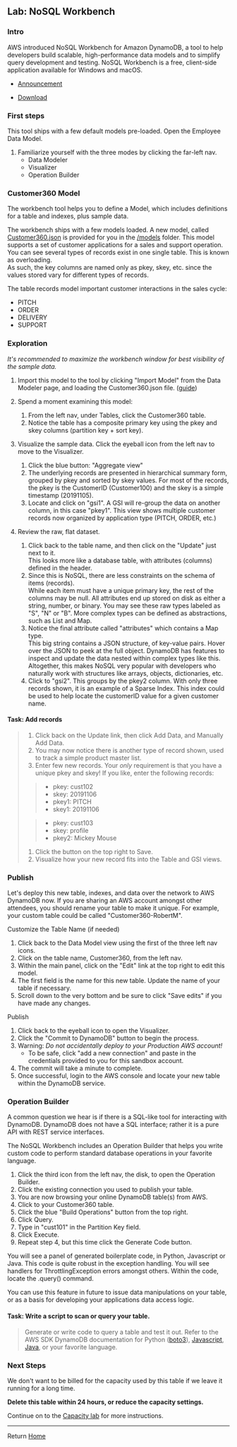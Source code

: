 ## Lab: NoSQL Workbench

### Intro

AWS introduced NoSQL Workbench for Amazon DynamoDB, 
 a tool to help developers build scalable, high-performance data models 
 and to simplify query development and testing. 
 NoSQL Workbench is a free, client-side application 
 available for Windows and macOS.

* [Announcement](https://aws.amazon.com/about-aws/whats-new/2019/09/introducing-nosql-workbench-for-amazon-dynamodb-now-in-preview/)

* [Download](https://docs.aws.amazon.com/amazondynamodb/latest/developerguide/workbench.settingup.html)

### First steps

This tool ships with a few default models pre-loaded.  Open the Employee Data Model.

1. Familiarize yourself with the three modes by clicking the far-left nav.  
    * Data Modeler
    * Visualizer
    * Operation Builder

### Customer360 Model

The workbench tool helps you to define a Model, which includes definitions for a table and indexes, plus sample data.

The workbench ships with a few models loaded.  A new model, called [Customer360.json](./models/Customer360.json) 
is provided for you in the [/models](./models) folder.  This model supports a set of customer applications for a sales and support operation.
You can see several types of records exist in one single table.  This is known as overloading.  
As such, the key columns are named only as pkey, skey, etc. since the values stored vary for different types of records.

The table records model important customer interactions in the sales cycle:

* PITCH
* ORDER
* DELIVERY
* SUPPORT

### Exploration
*It's recommended to maximize the workbench window for best visibility of the sample data.*


1. Import this model to the tool by clicking "Import Model" from the Data Modeler page, and loading the Customer360.json file. ([guide](https://docs.aws.amazon.com/amazondynamodb/latest/developerguide/workbench.Modeler.ImportExisting.html))

1. Spend a moment examining this model:
    1. From the left nav, under Tables, click the Customer360 table.
    1. Notice the table has a composite primary key using the pkey and skey columns (partition key + sort key).

1. Visualize the sample data.   Click the eyeball icon from the left nav to move to the Visualizer.
    1. Click the blue button: "Aggregate view"
    1. The underlying records are presented in hierarchical summary form, grouped by pkey and sorted by skey values.
    For most of the records, the pkey is the CustomerID (Customer100) and the skey is a simple timestamp (20191105).
    1. Locate and click on "gsi1".  A GSI will re-group the data on another column, in this case "pkey1".
    This view shows multiple customer records now organized by application type (PITCH, ORDER, etc.) 

1. Review the raw, flat dataset.  
    1. Click back to the table name, and then click on the "Update" just next to it.  
    This looks more like a database table, with attributes (columns) defined in the header.  
    1. Since this is NoSQL, there are less constraints on the schema of items (records).  
    While each item must have a unique primary key, the rest of the columns may be null.
    All attributes end up stored on disk as either a string, number, or binary.  You may see these raw types labeled as "S", "N" or "B".
    More complex types can be defined as abstractions, such as List and Map.
    1. Notice the final attribute called "attributes" which contains a Map type.  
    This big string contains a JSON structure, of key-value pairs.  Hover over the JSON to peek at the full object.
    DynamoDB has features to inspect and update the data nested within complex types like this.  
    Altogether, this makes NoSQL very popular with developers who naturally work with structures like arrays, objects, dictionaries, etc.
    1. Click to "gsi2".  This groups by the pkey2 column.  With only three records shown, it is an example of a Sparse Index.
    This index could be used to help locate the customerID value for a given customer name.
    
    
#### Task: Add records
> 1. Click back on the Update link, then click Add Data, and Manually Add Data.  
> 1. You may now notice there is another type of record shown, used to track a simple product master list.
> 1. Enter few new records.  Your *only* requirement is that you have a unique pkey and skey!  If you like, enter the following records:
>>    * pkey:  cust102
>>    * skey:  20191106
>>    * pkey1: PITCH
>>    * skey1: 20191106
>
>>    * pkey:  cust103
>>    * skey:  profile
>>    * pkey2: Mickey Mouse
> 1. Click the button on the top right to Save.
> 1. Visualize how your new record fits into the Table and GSI views.
    

### Publish

Let's deploy this new table, indexes, and data over the network to AWS DynamoDB now.
If you are sharing an AWS account amongst other attendees, you should rename your table to make it unique.
For example, your custom table could be called "Customer360-RobertM".

Customize the Table Name (if needed)
1. Click back to the Data Model view using the first of the three left nav icons.
1. Click on the table name, Customer360, from the left nav.  
1. Within the main panel, click on the "Edit" link at the top right to edit this model.
1. The first field is the name for this new table.  Update the name of your table if necessary.
1. Scroll down to the very bottom and be sure to click "Save edits" if you have made any changes.

Publish
1. Click back to the eyeball icon to open the Visualizer.
1. Click the "Commit to DynamoDB" button to begin the process.
1. Warning: *Do not accidentally deploy to your Production AWS account!*
    * To be safe, click "add a new connection" and paste in the credentials provided to you for this sandbox account.
1. The commit will take a minute to complete.
1. Once successful, login to the AWS console and locate your new table within the DynamoDB service.



### Operation Builder
A common question we hear is if there is a SQL-like tool for interacting with DynamoDB.
DynamoDB does not have a SQL interface; rather it is a pure API with REST service interfaces.

The NoSQL Workbench includes an Operation Builder that helps you 
write custom code to perform standard database operations in your favorite language.

1. Click the third icon from the left nav, the disk, to open the Operation Builder.
1. Click the existing connection you used to publish your table.
1. You are now browsing your online DynamoDB table(s) from AWS.  
1. Click to your Customer360 table.
1. Click the blue "Build Operations" button from the top right.
1. Click Query.
1. Type in "cust101" in the Partition Key field.
1. Click Execute. 
1. Repeat step 4, but this time click the Generate Code button.

You will see a panel of generated boilerplate code, in Python, Javascript or Java.
This code is quite robust in the exception handling.  You will see handlers for ThrottlingException errors amongst others.
Within the code, locate the .query() command.

You can use this feature in future to issue data manipulations on your table, or as a basis for developing your applications data access logic.

#### Task: Write a script to scan or query your table.

> Generate or write code to query a table and test it out.
> Refer to the AWS SDK DynamoDB documentation for Python ([boto3](https://docs.aws.amazon.com/amazondynamodb/latest/developerguide/GettingStarted.Python.html)), 
[Javascript](https://docs.aws.amazon.com/AWSJavaScriptSDK/latest/AWS/DynamoDB.html), 
[Java](https://aws.amazon.com/sdk-for-java/), or your favorite language.



### Next Steps

We don't want to be billed for the capacity used by this table if we leave it running for a long time.

**Delete this table within 24 hours, or reduce the capacity settings.**

Continue on to the [Capacity lab](../lab-capacity/README.md) for more instructions.

-----

Return [Home](../README.md)
